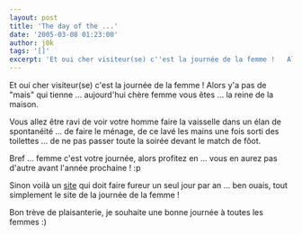 ```yaml
---
layout: post
title: 'The day of the ...'
date: '2005-03-08 01:23:00'
author: j0k
tags: '[]'
excerpt: 'Et oui cher visiteur(se) c''est la journée de la femme !   Alors y''a pas de "mais" qui tienne ... aujourd''hui chère femme vous êtes ... la reine de la maison.   )   Vous allez être ravi de voir votre homme faire la vaisselle dans un élan de spontanéité ... de faire le ménage, de ce lavé les mains une fois sorti des toilettes ... de ne pas passer toute la      ...'
---
```


Et oui cher visiteur(se) c'est la journée de la femme !   Alors y'a pas de "mais" qui tienne ... aujourd'hui chère femme vous êtes ... la reine de la maison.

Vous allez être ravi de voir votre homme faire la vaisselle dans un élan de spontanéité ... de faire le ménage, de ce lavé les mains une fois sorti des toilettes ... de ne pas passer toute la soirée devant le match de fôot.

Bref ... femme c'est votre journée, alors profitez en ... vous en aurez pas d'autre avant l'année prochaine ! :p

Sinon voilà un [site](http://www.journeedelafemme.com/) qui doit faire fureur un seul jour par an ... ben ouais, tout simplement le site de la journée de la femme !

Bon trève de plaisanterie, je souhaite une bonne journée à toutes les femmes :)

